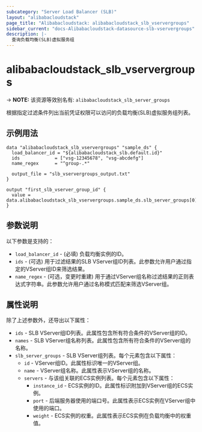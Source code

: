 ```yaml
---
subcategory: "Server Load Balancer (SLB)"
layout: "alibabacloudstack"
page_title: "Alibabacloudstack: alibabacloudstack_slb_vservergroups"
sidebar_current: "docs-Alibabacloudstack-datasource-slb-vservergroups"
description: |- 
  查询负载均衡(SLB)虚拟服务组
---
```


# alibabacloudstack_slb_vservergroups
-> **NOTE:** 该资源等效别名有: `alibabacloudstack_slb_server_groups`

根据指定过滤条件列出当前凭证权限可以访问的负载均衡(SLB)虚拟服务组列表。

## 示例用法

```hcl
data "alibabacloudstack_slb_vservergroups" "sample_ds" {
  load_balancer_id = "${alibabacloudstack_slb.default.id}"
  ids             = ["vsg-12345678", "vsg-abcdefg"]
  name_regex      = "^group-.*"

  output_file = "slb_vservergroups_output.txt"
}

output "first_slb_vserver_group_id" {
  value = data.alibabacloudstack_slb_vservergroups.sample_ds.slb_server_groups[0].id
}
```

## 参数说明

以下参数是支持的：

* `load_balancer_id` - (必填) 负载均衡实例的ID。
* `ids` - (可选) 用于过滤结果的SLB VServer组ID列表。此参数允许用户通过指定的VServer组ID来筛选结果。
* `name_regex` - (可选，变更时重建) 用于通过VServer组名称过滤结果的正则表达式字符串。此参数允许用户通过名称模式匹配来筛选VServer组。

## 属性说明

除了上述参数外，还导出以下属性：

* `ids` - SLB VServer组ID列表。此属性包含所有符合条件的VServer组的ID。
* `names` - SLB VServer组名称列表。此属性包含所有符合条件的VServer组的名称。
* `slb_server_groups` - SLB VServer组列表。每个元素包含以下属性：
  * `id` - VServer组ID。此属性标识唯一的VServer组。
  * `name` - VServer组名称。此属性表示VServer组的名称。
  * `servers` - 与该组关联的ECS实例列表。每个元素包含以下属性：
    * `instance_id` - ECS实例的ID。此属性标识附加到VServer组的ECS实例。
    * `port` - 后端服务器使用的端口号。此属性表示ECS实例在VServer组中使用的端口。
    * `weight` - ECS实例的权重。此属性表示ECS实例在负载均衡中的权重值。
